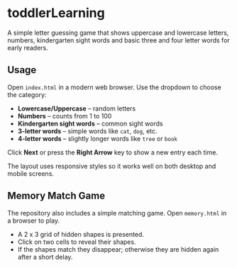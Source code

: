 # toddlerLearning
A simple letter guessing game that shows uppercase and lowercase letters, numbers, kindergarten sight words and basic three and four letter words for early readers.

## Usage

Open `index.html` in a modern web browser. Use the dropdown to choose the category:

- **Lowercase/Uppercase** – random letters
- **Numbers** – counts from 1 to 100
- **Kindergarten sight words** – common sight words
- **3-letter words** – simple words like `cat`, `dog`, etc.
- **4-letter words** – slightly longer words like `tree` or `book`

Click **Next** or press the **Right Arrow** key to show a new entry each time.

The layout uses responsive styles so it works well on both desktop and mobile screens.

## Memory Match Game

The repository also includes a simple matching game. Open `memory.html` in a browser to play.

- A 2 x 3 grid of hidden shapes is presented.
- Click on two cells to reveal their shapes.
- If the shapes match they disappear; otherwise they are hidden again after a short delay.


